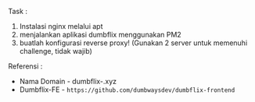 
Task :
1. Instalasi nginx melalui apt
2. menjalankan aplikasi dumbflix menggunakan PM2
3. buatlah konfigurasi reverse proxy!
(Gunakan 2 server untuk memenuhi challenge, tidak wajib)

Referensi :
- Nama Domain - dumbflix-<nama panggilan>.xyz
- Dumbflix-FE - ```https://github.com/dumbwaysdev/dumbflix-frontend```